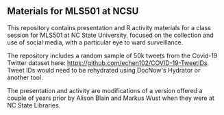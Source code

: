 ## Materials for MLS501 at NCSU

This repository contains presentation and R activity materials for a class session for MLS501 at NC State University, focused on the collection and use of social media, with a particular eye to ward surveillance. 

The repository includes a random sample of 50k tweets from the Covid-19 Twitter dataset here: https://github.com/echen102/COVID-19-TweetIDs. Tweet IDs would need to be rehydrated using DocNow's Hydrator or another tool.

The presentation and activity are modifications of a version offered a couple of years prior by Alison Blain and Markus Wust when they were at NC State Libraries. 
